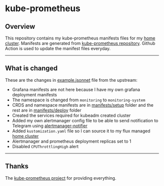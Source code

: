 # kube-prometheus

## Overview

This repository contains my kube-prometheus manifests files for my [home cluster](https://github.com/budimanjojo/home-cluster). Manifests are generated from [kube-prometheus repository](https://github.com/prometheus-operator/kube-prometheus). Github Action is used to update the manifest files everyday.

---

## What is changed

These are the changes in [example.jsonnet](./example.jsonnet) file from the upstream:
- Grafana manifests are not here because I have my own grafana deployment manifests
- The namespace is changed from `monitoring` to `monitoring-system`
- CRDS and namespace manifests are in [manifests/setup](./manifests/setup) folder and the rest are in [manifests/deploy](./manifests/deploy) folder
- Created the services required for kubeadm created cluster
- Added my own alertmanager config file to be able to send notification to Telegram using [alertmanager-notifier](https://github.com/ix-ai/alertmanager-notifier)
- Added `kustomization.yaml` file so I can source it to my flux managed [home cluster](https://github.com/budimanjojo/home-cluster)
- Alertmanager and prometheus deployment replicas set to 1
- Disabled `CPUThrottlingHigh` alert

---

## Thanks

The [kube-prometheus project](https://github.com/prometheus-operator/kube-prometheus) for providing everything.
